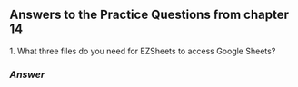 <h2>Answers to the Practice Questions from chapter 14</h2>

<p>1.  What three files do you need for EZSheets to access Google Sheets?</p>
<h3><i>Answer</i></h3>
